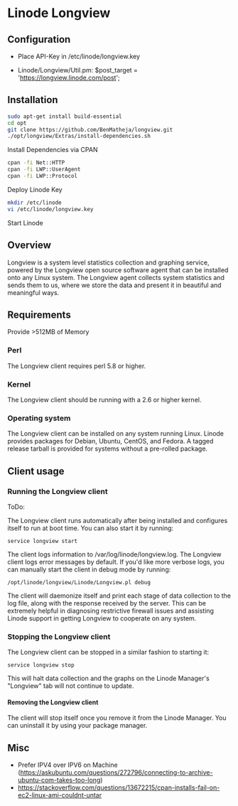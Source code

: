 Linode Longview
===============

## Configuration
* Place API-Key in /etc/linode/longview.key 

* Linode/Longview/Util.pm:  $post_target   = 'https://longview.linode.com/post';

## Installation
```bash 
sudo apt-get install build-essential
cd opt
git clone https://github.com/BenMatheja/longview.git
./opt/longview/Extras/install-dependencies.sh
```
Install Dependencies via CPAN
```bash 
cpan -fi Net::HTTP
cpan -fi LWP::UserAgent
cpan -fi LWP::Protocol
```
Deploy Linode Key
```bash 
mkdir /etc/linode
vi /etc/linode/longview.key
```
Start Linode
## Overview
Longview is a system level statistics collection and graphing service, powered by the Longview open source software agent that can be installed onto any Linux system. The Longview agent collects system statistics and sends them to us, where we store the data and present it in beautiful and meaningful ways.

## Requirements

Provide >512MB of Memory

### Perl

The Longview client requires perl 5.8 or higher.

### Kernel

The Longview client should be running with a 2.6 or higher kernel. 

### Operating system

The Longview client can be installed on any system running Linux. Linode provides packages for Debian, Ubuntu, CentOS, and Fedora. A tagged release tarball is provided for systems without a pre-rolled package.

## Client usage

### Running the Longview client
ToDo:

The Longview client runs automatically after being installed and configures itself to run at boot time. You can also start it by running:

    service longview start

The client logs information to /var/log/linode/longview.log. The Longview client logs error messages by default. If you'd like more verbose logs, you can manually start the client in debug mode by running:

    /opt/linode/longview/Linode/Longview.pl debug

The client will daemonize itself and print each stage of data collection to the log file, along with the response received by the server. This can be extremely helpful in diagnosing restrictive firewall issues and assisting Linode support in getting Longview to cooperate on any system.

### Stopping the Longview client

The Longview client can be stopped in a similar fashion to starting it:

    service longview stop

This will halt data collection and the graphs on the Linode Manager's "Longview" tab will not continue to update.

#### Removing the Longview client

The client will stop itself once you remove it from the Linode Manager. You can uninstall it by using your package manager. 

## Misc
* Prefer IPV4 over IPV6 on Machine (https://askubuntu.com/questions/272796/connecting-to-archive-ubuntu-com-takes-too-long)
* https://stackoverflow.com/questions/13672215/cpan-installs-fail-on-ec2-linux-ami-couldnt-untar